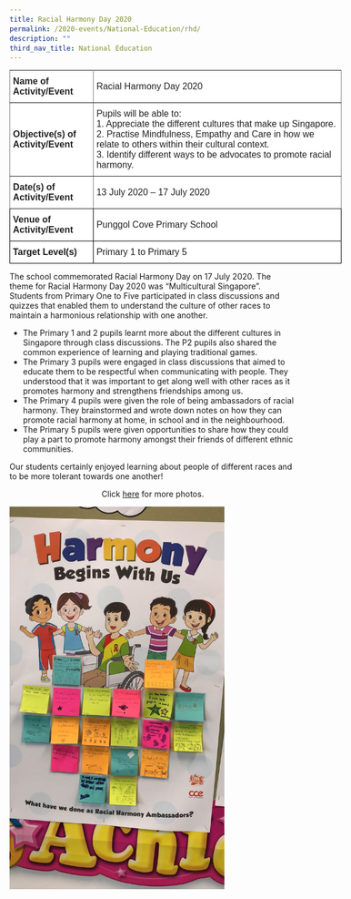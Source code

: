 ```yaml
---
title: Racial Harmony Day 2020
permalink: /2020-events/National-Education/rhd/
description: ""
third_nav_title: National Education
---
```

<style type="text/css">
.tg  {border-collapse:collapse;border-spacing:0;margin:0px auto;}
.tg td{border-color:black;border-style:solid;border-width:1px;font-family:Arial, sans-serif;font-size:14px;
  overflow:hidden;padding:10px 5px;word-break:normal;}
.tg th{border-color:black;border-style:solid;border-width:1px;font-family:Arial, sans-serif;font-size:14px;
  font-weight:normal;overflow:hidden;padding:10px 5px;word-break:normal;}
.tg .tg-kdpx{background-color:#FFF;border-color:inherit;color:#222;font-size:16px;text-align:left;vertical-align:middle}
.tg .tg-x4x2{background-color:#FFF;border-color:inherit;color:#222;font-size:16px;font-weight:bold;text-align:left;
  vertical-align:middle}
.tg .tg-hsqg{background-color:#FFF;font-size:16px;text-align:left;vertical-align:middle}
.tg .tg-3etx{background-color:#FFF;color:#222;font-size:16px;font-weight:bold;text-align:left;vertical-align:middle}
.tg .tg-qtsq{background-color:#FFF;color:#222;font-size:16px;text-align:left;vertical-align:middle}
.tg .tg-tzfb{background-color:#FFF;font-size:16px;font-weight:bold;text-align:left;vertical-align:middle}
</style>
<table class="tg" style="undefined;table-layout: fixed; width: 584px">
<colgroup>
<col style="width: 147px">
<col style="width: 437px">
</colgroup>
<tbody>
  <tr>
    <td class="tg-x4x2">Name of Activity/Event</td>
    <td class="tg-kdpx">Racial Harmony Day 2020</td>
  </tr>
  <tr>
    <td class="tg-x4x2">Objective(s) of Activity/Event</td>
    <td class="tg-kdpx">Pupils will be able to:<br>1.     Appreciate the different cultures that make up Singapore.<br>2.     Practise Mindfulness, Empathy and Care in how we relate to others within their cultural context.<br>3.     Identify different ways to be advocates to promote racial harmony.</td>
  </tr>
  <tr>
    <td class="tg-x4x2">Date(s) of Activity/Event</td>
    <td class="tg-kdpx">13 July 2020 – 17 July 2020</td>
  </tr>
  <tr>
    <td class="tg-3etx">Venue of Activity/Event</td>
    <td class="tg-qtsq">Punggol Cove Primary School</td>
  </tr>
  <tr>
    <td class="tg-tzfb">Target Level(s)</td>
    <td class="tg-hsqg">Primary 1 to Primary 5</td>
  </tr>
</tbody>
</table>

The school commemorated Racial Harmony Day on 17 July 2020. The theme for Racial Harmony Day 2020 was “Multicultural Singapore”. Students from Primary One to Five participated in class discussions and quizzes that enabled them to understand the culture of other races to maintain a harmonious relationship with one another.
* The Primary 1 and 2 pupils learnt more about the different cultures in Singapore through class discussions. The P2 pupils also shared the common experience of learning and playing traditional games.
* The Primary 3 pupils were engaged in class discussions that aimed to educate them to be respectful when communicating with people. They understood that it was important to get along well with other races as it promotes harmony and strengthens friendships among us.
* The Primary 4 pupils were given the role of being ambassadors of racial harmony. They brainstormed and wrote down notes on how they can promote racial harmony at home, in school and in the neighbourhood.  
* The Primary 5 pupils were given opportunities to share how they could play a part to promote harmony amongst their friends of different ethnic communities.

Our students certainly enjoyed learning about people of different races and to be more tolerant towards one another!


<center>Click <a href="https://photos.google.com/share/AF1QipNtoV8BC7DwVlbQXIWkQYKmCyHPUHXLLjUGOFZCgj-Efntc-JUgBEXBrUAZ4QVWvQ?key=WGJHRk44SjVQY0Jkelp0QmpiTkpULTk3RXNHNXp3">here</a> for more photos.</center>


<img src="/images/Img%204.jpeg" 
     style="width:75%">